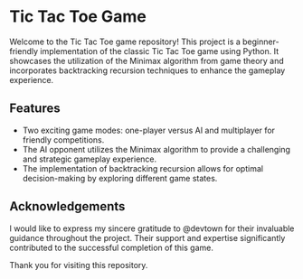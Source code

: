 # Tic Tac Toe Game

Welcome to the Tic Tac Toe game repository! This project is a beginner-friendly implementation of the classic Tic Tac Toe game using Python. It showcases the utilization of the Minimax algorithm from game theory and incorporates backtracking recursion techniques to enhance the gameplay experience.

## Features

- Two exciting game modes: one-player versus AI and multiplayer for friendly competitions.
- The AI opponent utilizes the Minimax algorithm to provide a challenging and strategic gameplay experience.
- The implementation of backtracking recursion allows for optimal decision-making by exploring different game states.


## Acknowledgements

I would like to express my sincere gratitude to @devtown for their invaluable guidance throughout the project. Their support and expertise significantly contributed to the successful completion of this game.



Thank you for visiting this repository.
